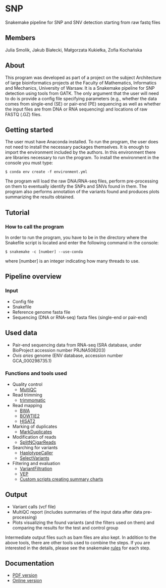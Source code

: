 # SNP
Snakemake pipeline for SNP and SNV detection starting from raw fastq files

## Members
Julia Smolik, Jakub Białecki, Małgorzata Kukiełka,  Zofia Kochańska

## About
This program was developed as part of a project on the subject Architecture of large bioinformatics projects at the Faculty of Mathematics, Informatics and Mechanics, University of Warsaw. It is a Snakemake pipeline for SNP detection using tools from GATK. The only argument that the user will need to do is provide a config file specifying parameters (e.g., whether the data comes from single-end (SE) or pair-end (PE) sequencing as well as whether the input files are from DNA or RNA sequencing) and locations of raw FASTQ (.GZ) files.

## Getting started

The user must have Anaconda installed. To run the program, the user does not need to install the necessary packages themselves. It is enough to import the environment included by the authors. In this environment there are libraries necessary to run the program. To install the environment in the console you must type:

```
$ conda env create -f environment.yml
```

The program will load the raw DNA/RNA-seq files, perform pre-processing on them to eventually identify the SNPs and SNVs found in them. The program also performs annotation of the variants found and produces plots summarizing the results obtained.

## Tutorial
### How to call the program

In order to run the program, you have to be in the directory where the Snakefile script is located and enter the following command in the console:

```
$ snakemake -c [number] --use-conda
```
where [number] is an integer indicating how many threads to use.

## Pipeline overview

### Input
* Config file
* Snakefile
* Reference genome fasta file
* Sequencing (DNA or RNA-seq) fasta files (single-end or pair-end)

## Used data
* Pair-end sequencing data from RNA-seq (SRA database, under BioProject accession number PRJNA508203)
* *Ovis aries* genome (ENV database, accession number GCA_000298735.1)

### Functions and tools used
* Quality control
  * [MultiQC](https://multiqc.info)
* Read trimming
  * [trimmomatic](http://www.usadellab.org/cms/index.php?page=trimmomatic)
* Read mapping
  * [BWA](http://bio-bwa.sourceforge.net/bwa.shtml)
  * [BOWTIE2](http://bowtie-bio.sourceforge.net/bowtie2/index.shtml)
  * [HISAT2](http://daehwankimlab.github.io/hisat2/)
* Marking of duplicates
  * [MarkDuplicates](https://broadinstitute.github.io/picard/command-line-overview.html#MarkDuplicates)
* Modification of reads
  * [SplitNCigarReads](https://gatk.broadinstitute.org/hc/en-us/articles/360036858811-SplitNCigarReads)
* Searching for variants
  * [HaplotypeCaller](https://gatk.broadinstitute.org/hc/en-us/articles/360037225632-HaplotypeCaller)
  * [SelectVariants](https://gatk.broadinstitute.org/hc/en-us/articles/360037055952-SelectVariants)
* Filtering and evaluation
  * [VariantFiltration](https://gatk.broadinstitute.org/hc/en-us/articles/360036834871-VariantFiltration)
  * [VEP](https://www.ensembl.org/info/docs/tools/vep/index.html)
  * [Custom scripts creating summary charts](https://github.com/zofiakk/SNP/tree/main/scripts)

## Output
* Variant calls (vcf file)
* MultiQC report (includes summaries of the input data after data pre-processing)
* Plots visualizing the found variants (and the filters used on them) and comparing the results for the test and control group 

Intermediate output files such as bam files are also kept. In addition to the above tools, there are other tools used to combine the steps. If you are interested in the details, please see the snakemake [rules](https://github.com/zofiakk/SNP/tree/main/rules) for each step.

## Documentation

* [PDF version](https://github.com/zofiakk/SNP/blob/main/documentation.pdf)
* [Online version](https://students.mimuw.edu.pl/~js406162/documentation/index.html)

